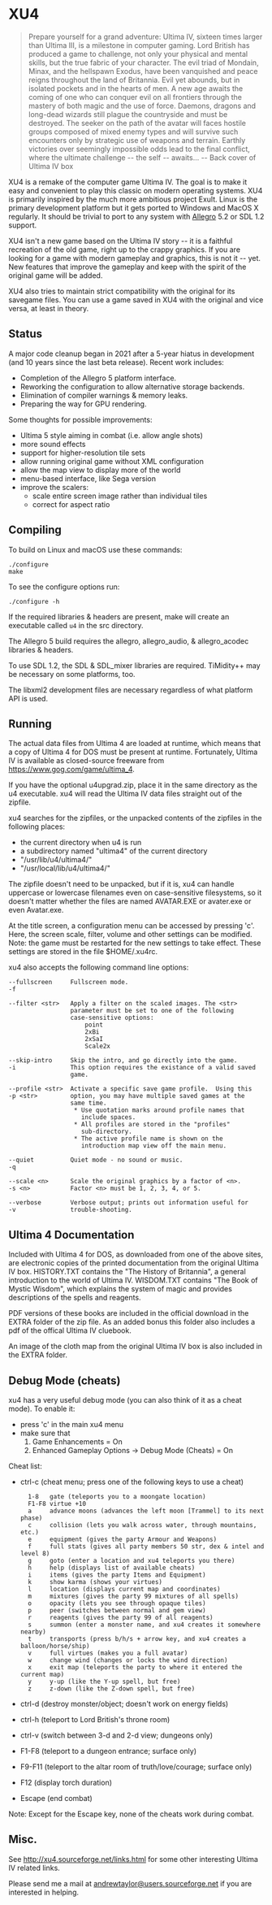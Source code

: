 XU4
===

> Prepare yourself for a grand adventure: Ultima IV, sixteen times
> larger than Ultima III, is a milestone in computer gaming.  Lord
> British has produced a game to challenge, not only your physical
> and mental skills, but the true fabric of your character.  The evil
> triad of Mondain, Minax, and the hellspawn Exodus, have been
> vanquished and peace reigns throughout the land of Britannia.  Evil
> yet abounds, but in isolated pockets and in the hearts of men.  A
> new age awaits the coming of one who can conquer evil on all
> frontiers through the mastery of both magic and the use of force.
> Daemons, dragons and long-dead wizards still plague the countryside
> and must be destroyed.  The seeker on the path of the avatar will
> faces hostile groups composed of mixed enemy types and will survive
> such encounters only by strategic use of weapons and terrain.
> Earthly victories over seemingly impossible odds lead to the final
> conflict, where the ultimate challenge -- the self -- awaits...
>   -- Back cover of Ultima IV box

XU4 is a remake of the computer game Ultima IV.  The goal is to make
it easy and convenient to play this classic on modern operating
systems.  XU4 is primarily inspired by the much more ambitious project
Exult.  Linux is the primary development platform but it gets ported
to Windows and MacOS X regularly. It should be trivial to port to any
system with [Allegro] 5.2 or SDL 1.2 support.

XU4 isn't a new game based on the Ultima IV story -- it is a faithful
recreation of the old game, right up to the crappy graphics.  If you
are looking for a game with modern gameplay and graphics, this is not
it -- yet.  New features that improve the gameplay and keep with the
spirit of the original game will be added.

XU4 also tries to maintain strict compatibility with the original for
its savegame files.  You can use a game saved in XU4 with the original
and vice versa, at least in theory.


Status
------

A major code cleanup began in 2021 after a 5-year hiatus in development
(and 10 years since the last beta release). Recent work includes:

 - Completion of the Allegro 5 platform interface.
 - Reworking the configuration to allow alternative storage backends.
 - Elimination of compiler warnings & memory leaks.
 - Preparing the way for GPU rendering.

Some thoughts for possible improvements:
 - Ultima 5 style aiming in combat (i.e. allow angle shots)
 - more sound effects
 - support for higher-resolution tile sets
 - allow running original game without XML configuration
 - allow the map view to display more of the world
 - menu-based interface, like Sega version
 - improve the scalers:
   + scale entire screen image rather than individual tiles
   + correct for aspect ratio


Compiling
---------

To build on Linux and macOS use these commands:

    ./configure
    make

To see the configure options run:

    ./configure -h

If the required libraries & headers are present, make will create an
executable called `u4` in the src directory.

The Allegro 5 build requires the allegro, allegro_audio, & allegro_acodec
libraries & headers.

To use SDL 1.2, the SDL & SDL_mixer libraries are required.  TiMidity++ may
be necessary on some platforms, too.

The libxml2 development files are necessary regardless of what platform API
is used.


Running
-------

The actual data files from Ultima 4 are loaded at runtime, which means
that a copy of Ultima 4 for DOS must be present at runtime.
Fortunately, Ultima IV is available as closed-source freeware from
https://www.gog.com/game/ultima_4.

If you have the optional u4upgrad.zip, place it in the same directory as the
u4 executable.  xu4 will read the Ultima IV data files straight out of the
zipfile.

xu4 searches for the zipfiles, or the unpacked contents of the
zipfiles in the following places:
 - the current directory when u4 is run
 - a subdirectory named "ultima4" of the current directory
 - "/usr/lib/u4/ultima4/"
 - "/usr/local/lib/u4/ultima4/"

The zipfile doesn't need to be unpacked, but if it is, xu4 can handle
uppercase or lowercase filenames even on case-sensitive filesystems,
so it doesn't matter whether the files are named AVATAR.EXE or
avater.exe or even Avatar.exe.

At the title screen, a configuration menu can be accessed by pressing
'c'.  Here, the screen scale, filter, volume and other settings can be
modified.  Note: the game must be restarted for the new settings to
take effect.  These settings are stored in the file $HOME/.xu4rc.

xu4 also accepts the following command line options:

    --fullscreen     Fullscreen mode.
    -f

    --filter <str>   Apply a filter on the scaled images. The <str>
                     parameter must be set to one of the following
                     case-sensitive options:
                         point
                         2xBi
                         2xSaI
                         Scale2x

    --skip-intro     Skip the intro, and go directly into the game.
    -i               This option requires the existance of a valid saved
                     game.

    --profile <str>  Activate a specific save game profile.  Using this
    -p <str>         option, you may have multiple saved games at the
                     same time.
                      * Use quotation marks around profile names that
                        include spaces.
                      * All profiles are stored in the "profiles"
                        sub-directory.
                      * The active profile name is shown on the
                        introduction map view off the main menu.

    --quiet          Quiet mode - no sound or music.
    -q

    --scale <n>      Scale the original graphics by a factor of <n>.
    -s <n>           Factor <n> must be 1, 2, 3, 4, or 5.

    --verbose        Verbose output; prints out information useful for
    -v               trouble-shooting.


Ultima 4 Documentation
----------------------

Included with Ultima 4 for DOS, as downloaded from one of the above
sites, are electronic copies of the printed documentation from the
original Ultima IV box.  HISTORY.TXT contains the "The History of
Britannia", a general introduction to the world of Ultima IV.
WISDOM.TXT contains "The Book of Mystic Wisdom", which explains the
system of magic and provides descriptions of the spells and reagents.

PDF versions of these books are included in the official download in
the EXTRA folder of the zip file.
As an added bonus this folder also includes a pdf of the offical 
Ultima IV cluebook.

An image of the cloth map from the original Ultima IV box is also
included in the EXTRA folder.


Debug Mode (cheats)
-------------------

xu4 has a very useful debug mode (you can also think of it as a cheat mode).
To enable it:
- press 'c' in the main xu4 menu
- make sure that
  1) Game Enhancements = On
  2) Enhanced Gameplay Options -> Debug Mode (Cheats) = On

Cheat list:
* ctrl-c (cheat menu; press one of the following keys to use a cheat)

        1-8   gate (teleports you to a moongate location)
        F1-F8 virtue +10
        a     advance moons (advances the left moon [Trammel] to its next phase)
        c     collision (lets you walk across water, through mountains, etc.)
        e     equipment (gives the party Armour and Weapons)
        f     full stats (gives all party members 50 str, dex & intel and level 8)
        g     goto (enter a location and xu4 teleports you there)
        h     help (displays list of available cheats)
        i     items (gives the party Items and Equipment)
        k     show karma (shows your virtues)
        l     location (displays current map and coordinates)
        m     mixtures (gives the party 99 mixtures of all spells)
        o     opacity (lets you see through opaque tiles)
        p     peer (switches between normal and gem view)
        r     reagents (gives the party 99 of all reagents)
        s     summon (enter a monster name, and xu4 creates it somewhere nearby)
        t     transports (press b/h/s + arrow key, and xu4 creates a balloon/horse/ship)
        v     full virtues (makes you a full avatar)
        w     change wind (changes or locks the wind direction)
        x     exit map (teleports the party to where it entered the current map)
        y     y-up (like the Y-up spell, but free)
        z     z-down (like the Z-down spell, but free)

* ctrl-d (destroy monster/object; doesn't work on energy fields)
* ctrl-h (teleport to Lord British's throne room)
* ctrl-v (switch between 3-d and 2-d view; dungeons only)
* F1-F8 (teleport to a dungeon entrance; surface only)
* F9-F11 (teleport to the altar room of truth/love/courage; surface only)
* F12 (display torch duration)
* Escape (end combat)

Note:
Except for the Escape key, none of the cheats work during combat.


Misc.
-----

See http://xu4.sourceforge.net/links.html for some other interesting
Ultima IV related links.

Please send me a mail at andrewtaylor@users.sourceforge.net if you are
interested in helping.


[Allegro]: https://liballeg.org/
